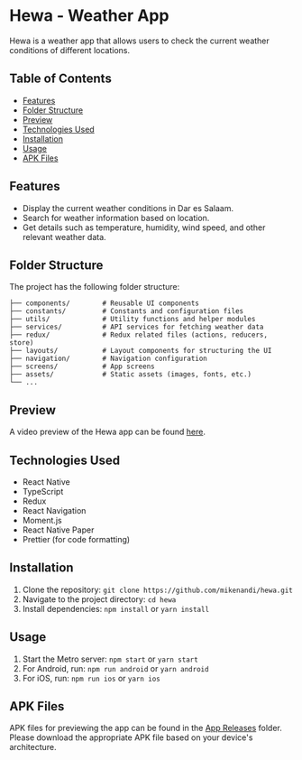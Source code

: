 # Hewa - Weather App

Hewa is a weather app that allows users to check the current weather conditions of different locations.

## Table of Contents

- [Features](#features)
- [Folder Structure](#folder-structure)
- [Preview](#preview)
- [Technologies Used](#technologies-used)
- [Installation](#installation)
- [Usage](#usage)
- [APK Files](#apk-files)

## Features

- Display the current weather conditions in Dar es Salaam.
- Search for weather information based on location.
- Get details such as temperature, humidity, wind speed, and other relevant weather data.

## Folder Structure

The project has the following folder structure:

```
├── components/        # Reusable UI components
├── constants/         # Constants and configuration files
├── utils/             # Utility functions and helper modules
├── services/          # API services for fetching weather data
├── redux/             # Redux related files (actions, reducers, store)
├── layouts/           # Layout components for structuring the UI
├── navigation/        # Navigation configuration
├── screens/           # App screens
├── assets/            # Static assets (images, fonts, etc.)
└── ...
```

## Preview

A video preview of the Hewa app can be found [here](https://example.com/hewa-preview).

## Technologies Used

- React Native
- TypeScript
- Redux
- React Navigation
- Moment.js
- React Native Paper
- Prettier (for code formatting)

## Installation

1. Clone the repository: `git clone https://github.com/mikenandi/hewa.git`
2. Navigate to the project directory: `cd hewa`
3. Install dependencies: `npm install` or `yarn install`

## Usage

1. Start the Metro server: `npm start` or `yarn start`
2. For Android, run: `npm run android` or `yarn android`
3. For iOS, run: `npm run ios` or `yarn ios`

## APK Files

APK files for previewing the app can be found in the [App Releases](app-releases/) folder. Please download the appropriate APK file based on your device's architecture.
